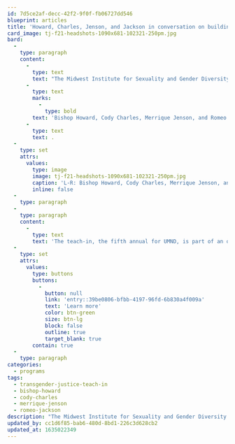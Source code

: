 ```yaml
---
id: 7d5ce2af-decc-42f2-9f0f-fb06727dd546
blueprint: articles
title: 'Howard, Charles, Jenson, and Jackson in conversation on building liberated futures with queer and trans youth'
card_image: tj-f21-headshots-1090x681-102321-250pm.jpg
bard:
  -
    type: paragraph
    content:
      -
        type: text
        text: "The Midwest Institute for Sexuality and Gender Diversity and the University of Minnesota Duluth's Sexuality & Gender Equity Initiative are collaborating on an upcoming virtual Transgender Justice Teach-in, \"The Next Genderation: Building Liberated Futures with Queer and Trans Youth.\" The program brings together in conversation\_"
      -
        type: text
        marks:
          -
            type: bold
        text: 'Bishop Howard, Cody Charles, Merrique Jenson, and Romeo Jackson'
      -
        type: text
        text: .
  -
    type: set
    attrs:
      values:
        type: image
        image: tj-f21-headshots-1090x681-102321-250pm.jpg
        caption: 'L-R: Bishop Howard, Cody Charles, Merrique Jenson, and Romeo Jackson.'
        inline: false
  -
    type: paragraph
  -
    type: paragraph
    content:
      -
        type: text
        text: 'The teach-in, the fifth annual for UMND, is part of an ongoing series of virtual programs the Institute has offered during the pandemic and that we''ll continue to co-develop. Registration costs are tiered, starting at $5 for queer, trans, Black, Indigenous, and people of color, $15 for queer and trans attendees, and $25 for aspiring accomplices.'
  -
    type: set
    attrs:
      values:
        type: buttons
        buttons:
          -
            button: null
            link: 'entry::39be0806-bfbb-4197-96fd-6b830a4f009a'
            text: 'Learn more'
            color: btn-green
            size: btn-lg
            block: false
            outline: true
            target_blank: true
        contain: true
  -
    type: paragraph
categories:
  - programs
tags:
  - transgender-justice-teach-in
  - bishop-howard
  - cody-charles
  - merrique-jenson
  - romeo-jackson
description: "The Midwest Institute for Sexuality and Gender Diversity and the University of Minnesota Duluth's Sexuality & Gender Equity Initiative are collaborating on an upcoming virtual Transgender Justice Teach-in, \"The next genderation: Building liberated futures with queer and trans youth.\" The program brings together in conversation\_Bishop Howard, Cody Charles, Merrique Jenson, and Romeo Jackson."
updated_by: cc1d6f85-bab6-480d-8bd1-226c3d628cb2
updated_at: 1635022349
---
```

